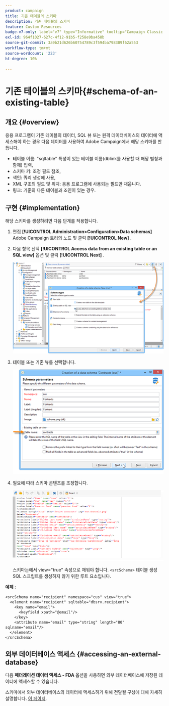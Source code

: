 ```yaml
---
product: campaign
title: 기존 테이블의 스키마
description: 기존 테이블의 스키마
feature: Custom Resources
badge-v7-only: label="v7" type="Informative" tooltip="Campaign Classic v7에만 적용됩니다."
exl-id: 964f1027-627c-4f12-91b5-f258e9ba458b
source-git-commit: 3a9b21d626b60754789c3f594ba798309f62a553
workflow-type: tm+mt
source-wordcount: '223'
ht-degree: 10%

---
```


# 기존 테이블의 스키마{#schema-of-an-existing-table}

## 개요 {#overview}

응용 프로그램이 기존 테이블의 데이터, SQL 뷰 또는 원격 데이터베이스의 데이터에 액세스해야 하는 경우 다음 데이터를 사용하여 Adobe Campaign에서 해당 스키마를 만듭니다.

* 테이블 이름: &quot;sqltable&quot; 특성이 있는 테이블 이름(dblink를 사용할 때 해당 별칭과 함께) 입력,
* 스키마 키: 조정 필드 참조,
* 색인: 쿼리 생성에 사용,
* XML 구조의 필드 및 위치: 응용 프로그램에 사용되는 필드만 채웁니다.
* 링크: 기준의 다른 테이블과 조인이 있는 경우.

## 구현 {#implementation}

해당 스키마를 생성하려면 다음 단계를 적용합니다.

1. 편집 **[!UICONTROL Administration>Configuration>Data schemas]** Adobe Campaign 트리의 노드 및 클릭 **[!UICONTROL New]** .
1. 다음 항목 선택 **[!UICONTROL Access data from an existing table or an SQL view]** 옵션 및 클릭 **[!UICONTROL Next]** .

   ![](assets/s_ncs_configuration_extand_a_schema.png)

1. 테이블 또는 기존 뷰를 선택합니다.

   ![](assets/s_ncs_configuration_select_table.png)

1. 필요에 따라 스키마 콘텐츠를 조정합니다.

   ![](assets/s_ncs_configuration_view_create_schema.png)

   스키마는에서 view=&quot;true&quot; 속성으로 채워야 합니다. `<srcSchema>` 테이블 생성 SQL 스크립트를 생성하지 않기 위한 루트 요소입니다.

**예제** :

```
<srcSchema name="recipient" namespace="cus" view="true">
  <element name="recipient" sqltable="dbsrv.recipient">
    <key name="email">
      <keyfield xpath="@email"/>
    </key>   
    <attribute name="email" type="string" length="80" sqlname="email"/>
  </element>
</srcSchema>
```

## 외부 데이터베이스 액세스 {#accessing-an-external-database}

다음 **페더레이션 데이터 액세스 - FDA** 옵션을 사용하면 외부 데이터베이스에 저장된 데이터에 액세스할 수 있습니다.

스키마에서 외부 데이터베이스의 데이터에 액세스하기 위해 전달될 구성에 대해 자세히 설명합니다. [이 페이지](../../installation/using/creating-data-schema.md).

